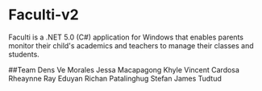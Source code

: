 # Faculti-v2
Faculti is a .NET 5.0 (C#) application for Windows that enables parents monitor their child's academics and teachers to manage their classes and students.

##Team
Dens Ve Morales
Jessa Macapagong
Khyle Vincent Cardosa
Rheaynne Ray Eduyan
Richan Patalinghug
Stefan James Tudtud
